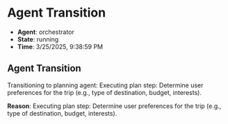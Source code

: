 # Agent Transition

- **Agent**: orchestrator
- **State**: running
- **Time**: 3/25/2025, 9:38:59 PM

## Agent Transition

Transitioning to planning agent: Executing plan step: Determine user preferences for the trip (e.g., type of destination, budget, interests).

**Reason**: Executing plan step: Determine user preferences for the trip (e.g., type of destination, budget, interests).

